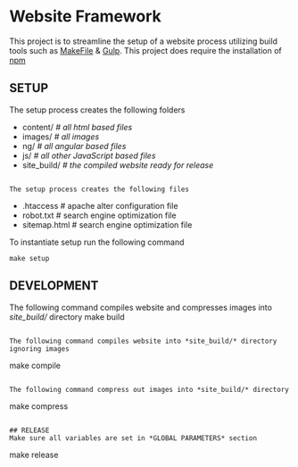 # Website Framework
This project is to streamline the setup of a website process utilizing build tools such as [MakeFile](https://www.gnu.org/software/make/manual/make.html) & [Gulp](https://gulpjs.com/). This project does require the installation of [npm](https://www.npmjs.com/)

## SETUP
The setup process creates the following folders
- content/      *# all html based files*
- images/       *# all images*
- ng/           *# all angular based files*
- js/           *# all other JavaScript based files*
- site_build/   *# the compiled website ready for release* 
```

The setup process creates the following files
```
- .htaccess     # apache alter configuration file
- robot.txt     # search engine optimization file
- sitemap.html  # search engine optimization file

To instantiate setup run the following command
```
make setup
```

## DEVELOPMENT
The following command compiles website and compresses images into *site_build/* directory
make build
```

The following command compiles website into *site_build/* directory ignoring images 
```
make compile
```

The following command compress out images into *site_build/* directory
```
make compress
```

## RELEASE
Make sure all variables are set in *GLOBAL PARAMETERS* section
```
make release
```
